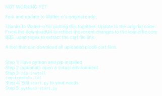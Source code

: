 <div style="color:#AAFFFF">
NOT WORKING YET
  
Fork and update to Walter-o's original code.

Thanks to Walter-o for putting this together.
Update to the original code:
Fixed the downloadUrl to reflect the recent changes to the lexaloffle.com BBS.
used regex to extract the cart file link.
  
  A tool that can download all uploaded pico8 cart files.<br><br>
  
Step 1: Have python and pip installed<br>
Step 2 (optional): open a virtual environment<br>
Step 3: <code>pip install requirements.txt</code><br>
Step 4: Edit <code>start.py</code> to your needs<br>
Step 5: <code>python3 start.py</code><br><br>
